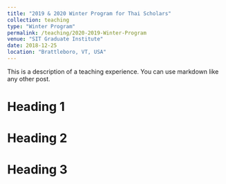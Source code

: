 ```yaml
---
title: "2019 & 2020 Winter Program for Thai Scholars"
collection: teaching
type: "Winter Program"
permalink: /teaching/2020-2019-Winter-Program
venue: "SIT Graduate Institute"
date: 2018-12-25
location: "Brattleboro, VT, USA"
---
```


This is a description of a teaching experience. You can use markdown like any other post.

Heading 1
======

Heading 2
======

Heading 3
======
